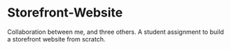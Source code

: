 # Storefront-Website
Collaboration between me, and three others. A student assignment to build a storefront website from scratch.
